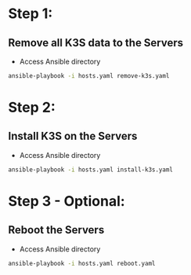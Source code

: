# Step 1:
## Remove all K3S data to the Servers
  - Access Ansible directory 

```bash
ansible-playbook -i hosts.yaml remove-k3s.yaml
```

# Step 2:
## Install K3S on the Servers
  - Access Ansible directory 
  
```bash
ansible-playbook -i hosts.yaml install-k3s.yaml
```
  
# Step 3 - Optional:
## Reboot the Servers
  - Access Ansible directory 

```bash
ansible-playbook -i hosts.yaml reboot.yaml
```